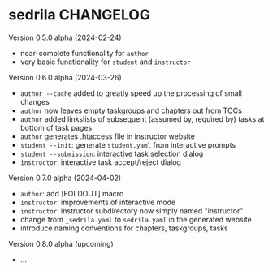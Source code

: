 # sedrila CHANGELOG

Version 0.5.0 alpha (2024-02-24)
- near-complete functionality for `author`
- very basic functionality for `student` and `instructor`

Version 0.6.0 alpha (2024-03-26)
- `author --cache` added to greatly speed up the processing of small changes
- `author` now leaves empty taskgroups and chapters out from TOCs
- `author` added linkslists of subsequent (assumed by, required by) tasks at bottom of task pages
- `author` generates .htaccess file in instructor website
- `student --init`: generate `student.yaml` from interactive prompts 
- `student --submission`: interactive task selection dialog 
- `instructor`: interactive task accept/reject dialog

Version 0.7.0 alpha (2024-04-02)
- `author`: add [FOLDOUT] macro
- `instructor`: improvements of interactive mode
- `instructor`: instructor subdirectory now simply named "instructor"
- change from `_sedrila.yaml` to `sedrila.yaml` in the generated website
- introduce naming conventions for chapters, taskgroups, tasks

Version 0.8.0 alpha (upcoming) 
- ...
